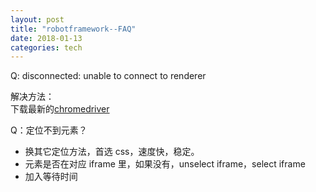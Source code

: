 ```yaml
---
layout: post
title: "robotframework--FAQ"
date: 2018-01-13
categories: tech
---
```


Q: disconnected: unable to connect to renderer

解决方法：  
下载最新的[chromedriver](https://npm.taobao.org/mirrors/chromedriver/)

Q：定位不到元素？

* 换其它定位方法，首选 css，速度快，稳定。
* 元素是否在对应 iframe 里，如果没有，unselect iframe，select iframe
* 加入等待时间